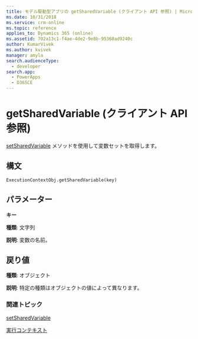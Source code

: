 ```yaml
---
title: モデル駆動型アプリの getSharedVariable (クライアント API 参照) | Microsoft Docs
ms.date: 10/31/2018
ms.service: crm-online
ms.topic: reference
applies_to: Dynamics 365 (online)
ms.assetid: 702a13c1-f4ae-4de2-9e8b-95360ad9240c
author: KumarVivek
ms.author: kvivek
manager: amyla
search.audienceType:
  - developer
search.app:
  - PowerApps
  - D365CE
---
```

# <a name="getsharedvariable-client-api-reference"></a>getSharedVariable (クライアント API 参照)



[setSharedVariable](setSharedVariable.md) メソッドを使用して変数セットを取得します。

## <a name="syntax"></a>構文

`ExecutionContextObj.getSharedVariable(key)`

## <a name="parameters"></a>パラメーター

**キー**

   **種類**: 文字列

   **説明**: 変数の名前。

## <a name="return-value"></a>戻り値

**種類**: オブジェクト

**説明**: 特定の種類はオブジェクトの値によって異なります。

### <a name="related-topics"></a>関連トピック
[setSharedVariable](setSharedVariable.md)

[実行コンテキスト](../execution-context.md)





